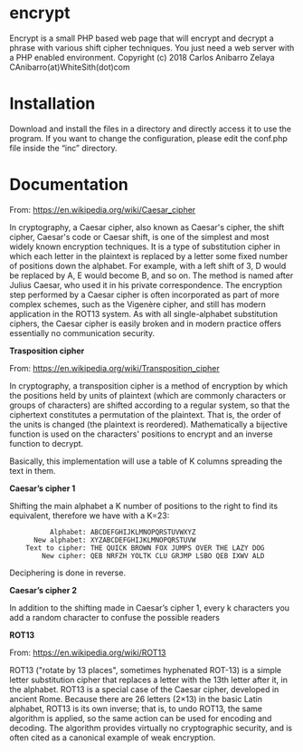 # encrypt
Encrypt is a small PHP based web page that will encrypt and decrypt a phrase with various shift cipher techniques.
You just need a web server with a PHP enabled environment.
Copyright (c) 2018 Carlos Anibarro Zelaya
CAnibarro(at)WhiteSith(dot)com

# Installation
Download and install the files in a directory and directly access it to use the program.
If you want to change the configuration, please edit the conf.php file inside the “inc” directory.

# Documentation
From: https://en.wikipedia.org/wiki/Caesar_cipher

In cryptography, a Caesar cipher, also known as Caesar's cipher, the shift cipher, Caesar's code or Caesar shift, is one of the simplest and most widely known encryption techniques. It is a type of substitution cipher in which each letter in the plaintext is replaced by a letter some fixed number of positions down the alphabet. For example, with a left shift of 3, D would be replaced by A, E would become B, and so on. The method is named after Julius Caesar, who used it in his private correspondence.
The encryption step performed by a Caesar cipher is often incorporated as part of more complex schemes, such as the Vigenère cipher, and still has modern application in the ROT13 system. As with all single-alphabet substitution ciphers, the Caesar cipher is easily broken and in modern practice offers essentially no communication security.

**Trasposition cipher**

From: https://en.wikipedia.org/wiki/Transposition_cipher

In cryptography, a transposition cipher is a method of encryption by which the positions held by units of plaintext (which are commonly characters or groups of characters) are shifted according to a regular system, so that the ciphertext constitutes a permutation of the plaintext. That is, the order of the units is changed (the plaintext is reordered). Mathematically a bijective function is used on the characters' positions to encrypt and an inverse function to decrypt.

Basically, this implementation will use a table of K columns spreading the text in them.

**Caesar’s cipher 1**

Shifting the main alphabet a K number of positions to the right to find its equivalent, therefore we have with a K=23:
```
          Alphabet: ABCDEFGHIJKLMNOPQRSTUVWXYZ
      New alphabet: XYZABCDEFGHIJKLMNOPQRSTUVW
    Text to cipher: THE QUICK BROWN FOX JUMPS OVER THE LAZY DOG
        New cipher: QEB NRFZH YOLTK CLU GRJMP LSBO QEB IXWV ALD
```
Deciphering is done in reverse.

**Caesar’s cipher 2**

In addition to the shifting made in Caesar’s cipher 1, every k characters you add a random character to confuse the possible readers

**ROT13**

From: https://en.wikipedia.org/wiki/ROT13

ROT13 ("rotate by 13 places", sometimes hyphenated ROT-13) is a simple letter substitution cipher that replaces a letter with the 13th letter after it, in the alphabet. ROT13 is a special case of the Caesar cipher, developed in ancient Rome.
Because there are 26 letters (2×13) in the basic Latin alphabet, ROT13 is its own inverse; that is, to undo ROT13, the same algorithm is applied, so the same action can be used for encoding and decoding. The algorithm provides virtually no cryptographic security, and is often cited as a canonical example of weak encryption.
